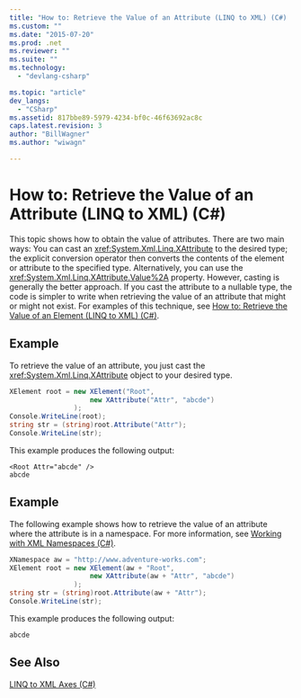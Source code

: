 ```yaml
---
title: "How to: Retrieve the Value of an Attribute (LINQ to XML) (C#) | Microsoft Docs"
ms.custom: ""
ms.date: "2015-07-20"
ms.prod: .net
ms.reviewer: ""
ms.suite: ""
ms.technology: 
  - "devlang-csharp"

ms.topic: "article"
dev_langs: 
  - "CSharp"
ms.assetid: 817bbe89-5979-4234-bf0c-46f63692ac8c
caps.latest.revision: 3
author: "BillWagner"
ms.author: "wiwagn"

---
```

# How to: Retrieve the Value of an Attribute (LINQ to XML) (C#)
This topic shows how to obtain the value of attributes. There are two main ways: You can cast an <xref:System.Xml.Linq.XAttribute> to the desired type; the explicit conversion operator then converts the contents of the element or attribute to the specified type. Alternatively, you can use the <xref:System.Xml.Linq.XAttribute.Value%2A> property. However, casting is generally the better approach. If you cast the attribute to a nullable type, the code is simpler to write when retrieving the value of an attribute that might or might not exist. For examples of this technique, see [How to: Retrieve the Value of an Element (LINQ to XML) (C#)](../../../../csharp/programming-guide/concepts/linq/how-to-retrieve-the-value-of-an-element-linq-to-xml.md).  
  
## Example  
 To retrieve the value of an attribute, you just cast the <xref:System.Xml.Linq.XAttribute> object to your desired type.  
  
```csharp  
XElement root = new XElement("Root",  
                    new XAttribute("Attr", "abcde")  
                );  
Console.WriteLine(root);  
string str = (string)root.Attribute("Attr");  
Console.WriteLine(str);  
```  
  
 This example produces the following output:  
  
```  
<Root Attr="abcde" />  
abcde  
```  
  
## Example  
 The following example shows how to retrieve the value of an attribute where the attribute is in a namespace. For more information, see [Working with XML Namespaces (C#)](../../../../csharp/programming-guide/concepts/linq/working-with-xml-namespaces.md).  
  
```csharp  
XNamespace aw = "http://www.adventure-works.com";  
XElement root = new XElement(aw + "Root",  
                    new XAttribute(aw + "Attr", "abcde")  
                );  
string str = (string)root.Attribute(aw + "Attr");  
Console.WriteLine(str);  
```  
  
 This example produces the following output:  
  
```  
abcde  
```  
  
## See Also  
 [LINQ to XML Axes (C#)](../../../../csharp/programming-guide/concepts/linq/linq-to-xml-axes.md)